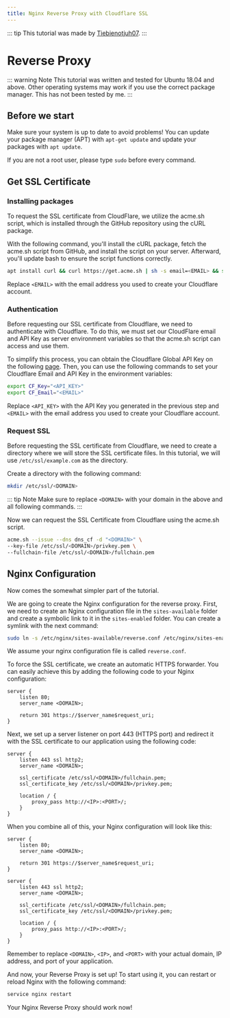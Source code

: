 ```yaml
---
title: Nginx Reverse Proxy with Cloudflare SSL
---
```


::: tip
This tutorial was made by [Tiebienotjuh07](https://github.com/Tiebienotjuh).
:::

# Reverse Proxy

::: warning Note
This tutorial was written and tested for Ubuntu 18.04 and above. Other operating systems may work if you use the correct package manager. This has not been tested by me.
:::

## Before we start

Make sure your system is up to date to avoid problems! You can update your package manager (APT) with `apt-get update` and update your packages with `apt update`.

If you are not a root user, please type `sudo` before every command.

## Get SSL Certificate

### Installing packages

To request the SSL certificate from CloudFlare, we utilize the acme.sh script, which is installed through the GitHub repository using the cURL package.

With the following command, you'll install the cURL package, fetch the acme.sh script from GitHub, and install the script on your server. Afterward, you'll update bash to ensure the script functions correctly.

```bash
apt install curl && curl https://get.acme.sh | sh -s email=<EMAIL> && source ~/.bashrc
```

Replace `<EMAIL>` with the email address you used to create your Cloudflare account.

### Authentication

Before requesting our SSL certificate from Cloudflare, we need to authenticate with Cloudflare. To do this, we must set our CloudFlare email and API Key as server environment variables so that the acme.sh script can access and use them.

To simplify this process, you can obtain the Cloudflare Global API Key on the following [page](https://dash.cloudflare.com/profile/api-tokens). Then, you can use the following commands to set your Cloudflare Email and API Key in the environment variables:

```bash
export CF_Key="<API_KEY>"
export CF_Email="<EMAIL>"
```

Replace `<API_KEY>` with the API Key you generated in the previous step and `<EMAIL>` with the email address you used to create your Cloudflare account.

### Request SSL

Before requesting the SSL certificate from Cloudflare, we need to create a directory where we will store the SSL certificate files. In this tutorial, we will use `/etc/ssl/example.com` as the directory.

Create a directory with the following command:

```bash
mkdir /etc/ssl/<DOMAIN>
```

::: tip Note
Make sure to replace `<DOMAIN>` with your domain in the above and all following commands.
:::

Now we can request the SSL Certificate from Cloudflare using the acme.sh script.

```bash
acme.sh --issue --dns dns_cf -d "<DOMAIN>" \
--key-file /etc/ssl/<DOMAIN>/privkey.pem \
--fullchain-file /etc/ssl/<DOMAIN>/fullchain.pem
```

## Nginx Configuration

Now comes the somewhat simpler part of the tutorial.

We are going to create the Nginx configuration for the reverse proxy. First, we need to create an Nginx configuration file in the `sites-available` folder and create a symbolic link to it in the `sites-enabled` folder. You can create a symlink with the next command:

```bash
sudo ln -s /etc/nginx/sites-available/reverse.conf /etc/nginx/sites-enabled/reverse.conf
```

We assume your nginx configuration file is called `reverse.conf`.

To force the SSL certificate, we create an automatic HTTPS forwarder. You can easily achieve this by adding the following code to your Nginx configuration:

```nginx
server {
    listen 80;
    server_name <DOMAIN>;

    return 301 https://$server_name$request_uri;
}
```

Next, we set up a server listener on port 443 (HTTPS port) and redirect it with the SSL certificate to our application using the following code:

```nginx
server {
    listen 443 ssl http2;
    server_name <DOMAIN>;

    ssl_certificate /etc/ssl/<DOMAIN>/fullchain.pem;
    ssl_certificate_key /etc/ssl/<DOMAIN>/privkey.pem;

    location / {
        proxy_pass http://<IP>:<PORT>/;
    }
}
```

When you combine all of this, your Nginx configuration will look like this:

```nginx
server {
    listen 80;
    server_name <DOMAIN>;

    return 301 https://$server_name$request_uri;
}

server {
    listen 443 ssl http2;
    server_name <DOMAIN>;

    ssl_certificate /etc/ssl/<DOMAIN>/fullchain.pem;
    ssl_certificate_key /etc/ssl/<DOMAIN>/privkey.pem;

    location / {
        proxy_pass http://<IP>:<PORT>/;
    }
}
```

Remember to replace `<DOMAIN>`, `<IP>`, and `<PORT>` with your actual domain, IP address, and port of your application.

And now, your Reverse Proxy is set up! To start using it, you can restart or reload Nginx with the following command:

```bash
service nginx restart
```

Your Nginx Reverse Proxy should work now!
